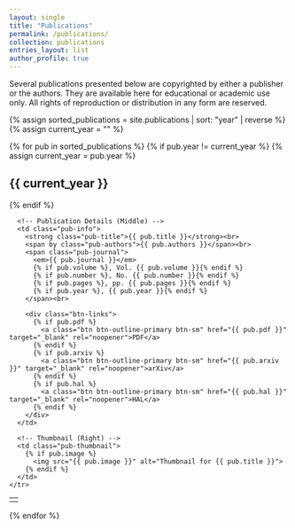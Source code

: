 ```yaml
---
layout: single
title: "Publications"
permalink: /publications/
collection: publications
entries_layout: list
author_profile: true
---
```


Several publications presented below are copyrighted by either a publisher or the authors. They are available here for educational or academic use only. All rights of reproduction or distribution in any form are reserved.

{% assign sorted_publications = site.publications | sort: "year" | reverse %}
{% assign current_year = "" %}

{% for pub in sorted_publications %}
  {% if pub.year != current_year %}
    {% assign current_year = pub.year %}
    <h2 class="year-heading">{{ current_year }}</h2>
  {% endif %}

  <table class="pub-table">
    <tr>
      <!-- Icon (Left) -->
      <td class="pub-icon">
        <i class="far fa-file-alt"></i>
      </td>

      <!-- Publication Details (Middle) -->
      <td class="pub-info">
        <strong class="pub-title">{{ pub.title }}</strong><br>
        <span by class="pub-authors">{{ pub.authors }}</span><br>
        <span class="pub-journal">
          <em>{{ pub.journal }}</em>
          {% if pub.volume %}, Vol. {{ pub.volume }}{% endif %}
          {% if pub.number %}, No. {{ pub.number }}{% endif %}
          {% if pub.pages %}, pp. {{ pub.pages }}{% endif %}
          {% if pub.year %}, {{ pub.year }}{% endif %}
        </span><br>

        <div class="btn-links">
          {% if pub.pdf %}
            <a class="btn btn-outline-primary btn-sm" href="{{ pub.pdf }}" target="_blank" rel="noopener">PDF</a>
          {% endif %}
          {% if pub.arxiv %}
            <a class="btn btn-outline-primary btn-sm" href="{{ pub.arxiv }}" target="_blank" rel="noopener">arXiv</a>
          {% endif %}
          {% if pub.hal %}
            <a class="btn btn-outline-primary btn-sm" href="{{ pub.hal }}" target="_blank" rel="noopener">HAL</a>
          {% endif %}
        </div>
      </td>

      <!-- Thumbnail (Right) -->
      <td class="pub-thumbnail">
        {% if pub.image %}
          <img src="{{ pub.image }}" alt="Thumbnail for {{ pub.title }}">
        {% endif %}
      </td>
    </tr>
  </table>

{% endfor %}

